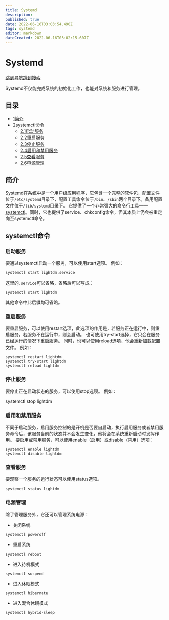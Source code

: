 ```yaml
---
title: Systemd
description: 
published: true
date: 2022-06-16T03:03:54.490Z
tags: systemd
editor: markdown
dateCreated: 2022-06-16T03:02:15.607Z
---
```


# Systemd

[跳到导航](http://old.deepin.wiki/index.php?title=Systemd#mw-head)[跳到搜索](http://old.deepin.wiki/index.php?title=Systemd#searchInput)

Systemd不仅能完成系统的初始化工作，也能对系统和服务进行管理。

## 目录



- [1简介](http://old.deepin.wiki/index.php?title=Systemd#.E7.AE.80.E4.BB.8B)
- 2systemctl命令
  - [2.1启动服务](http://old.deepin.wiki/index.php?title=Systemd#.E5.90.AF.E5.8A.A8.E6.9C.8D.E5.8A.A1)
  - [2.2重启服务](http://old.deepin.wiki/index.php?title=Systemd#.E9.87.8D.E5.90.AF.E6.9C.8D.E5.8A.A1)
  - [2.3停止服务](http://old.deepin.wiki/index.php?title=Systemd#.E5.81.9C.E6.AD.A2.E6.9C.8D.E5.8A.A1)
  - [2.4启用和禁用服务](http://old.deepin.wiki/index.php?title=Systemd#.E5.90.AF.E7.94.A8.E5.92.8C.E7.A6.81.E7.94.A8.E6.9C.8D.E5.8A.A1)
  - [2.5查看服务](http://old.deepin.wiki/index.php?title=Systemd#.E6.9F.A5.E7.9C.8B.E6.9C.8D.E5.8A.A1)
  - [2.6电源管理](http://old.deepin.wiki/index.php?title=Systemd#.E7.94.B5.E6.BA.90.E7.AE.A1.E7.90.86)

## 简介

Systemd在系统中是一个用户级应用程序，它包含一个完整的软件包，配置文件位于`/etc/systemd`目录下，配置工具命令位于`/bin`、`/sbin`两个目录下。备用配置文件位于`/lib/systemd`目录下。
它提供了一个非常强大的命令行工具——[systemctl](http://old.deepin.wiki/index.php?title=Systemd#systemctl.E5.91.BD.E4.BB.A4)。同时，它也提供了service、chkconfig命令，但其本质上仍会被重定向至systemctl命令。

## systemctl命令

### 启动服务

要通过systemctl启动一个服务，可以使用start选项。
例如：

```
systemctl start lightdm.service
```

这里的`.service`可以省略，省略后可以写成：

```
systemctl start lightdm
```

其他命令中此后缀均可省略。

### 重启服务

要重启服务，可以使用restart选项，此选项的作用是，若服务正在运行中，则重启服务，若服务不在运行中，则会启动。
也可使用try-start选择，它只会在服务已经运行的情况下重启服务。
同时，也可以使用reload选项，他会重新加载配置文件。
例如：

```
systemctl restart lightdm
systemctl try-start lightdm
systemctl reload lightdm
```

### 停止服务

要停止正在启动状态的服务，可以使用stop选项。
例如：

systemctl stop lightdm

### 启用和禁用服务

不同于启动服务，启用服务控制的是开机是否要自启动，执行启用服务或者禁用服务命令后，该服务当前的状态并不会发生变化，他将会在系统重新启动时发挥作用。 要启用或禁用服务，可以使用enable（启用）或disable（禁用）选项：

```
systemctl enable lightdm
systemctl disable lightdm
```

### 查看服务

要观察一个服务的运行状态可以使用status选项。

```
systemctl status lightdm
```

### 电源管理

除了管理服务外，它还可以管理系统电源：

- 关闭系统

```
systemctl poweroff
```

- 重启系统

```
systemctl reboot
```

- 进入待机模式

```
systemctl suspend
```

- 进入休眠模式

```
systemctl hibernate
```

- 进入混合休眠模式

```
systemctl hybrid-sleep
```